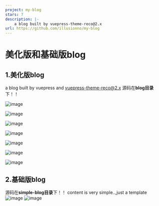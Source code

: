 ```yaml
---
project: my-blog
stars: 7
description: |-
    a blog built by vuepress-theme-reco@2.x
url: https://github.com/illusionno/my-blog
---
```


# 美化版和基础版blog
## 1.美化版blog
a blog built by vuepress and vuepress-theme-reco@2.x 
源码在**blog目录**下！！

![image](https://github.com/user-attachments/assets/1ab4e86b-f5c7-4943-a970-d0784a344e3f)

![image](https://github.com/user-attachments/assets/df91070f-5c52-49f4-bb55-daf9fcd6bff9)

![image](https://github.com/user-attachments/assets/842a080e-9cc0-4b5a-891a-5fb057f650df)

![image](https://github.com/user-attachments/assets/4405fa81-f654-437e-8db7-8e6631ad67bb)

![image](https://github.com/user-attachments/assets/da9f9803-ce72-4161-96d2-7b64f611253e)

![image](https://github.com/user-attachments/assets/e2bd29df-5629-4073-8fd9-a4db9e189a40)

![image](https://github.com/user-attachments/assets/58f439ad-5013-4055-a52b-bda9c465c410)

## 2.基础版blog
源码在**simple-blog目录**下！！
content is very simple..,just a template
![image](https://github.com/user-attachments/assets/062d8c5a-d673-4673-8706-728c7346c211)
![image](https://github.com/user-attachments/assets/6e9cc579-3876-48dd-ae7b-680e2dc4c164)



